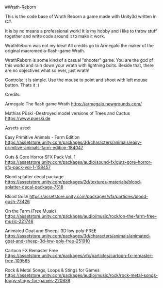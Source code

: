#Wrath-Reborn

This is the code base of Wrath Reborn a game made with Unity3d written in C#.

It is by no means a professional work! It is my hobby and i like to throw stuff together and write code around it to make it work.

WrathReborn was not my idea! All credits go to Armegalo the maker of the original macromedia-flash-game Wrath.

WrathReborn is some kind of a casual "shooter" game. 
You are the god of this world and rain down your wrath with lightning bolts.
Beside that, there are no objectives what so ever, just wrath!

Controls:
It is simple. Use the mouse to point and shoot with left mouse button.
Thats it :)


Credits:

Armegalo
The flash game Wrath
https://armegalo.newgrounds.com/

Mathias Püski
-Destroyed model versions of Trees and Cactus
https://www.pueski.de

Assets used:

Easy Primitive Animals - Farm Edition
https://assetstore.unity.com/packages/3d/characters/animals/easy-primitive-animals-farm-edition-184047

Guts & Gore Horror SFX Pack Vol. 1
https://assetstore.unity.com/packages/audio/sound-fx/guts-gore-horror-sfx-pack-vol-1-158457

Blood splatter decal package
https://assetstore.unity.com/packages/2d/textures-materials/blood-splatter-decal-package-7518

Blood Gush
https://assetstore.unity.com/packages/vfx/particles/blood-gush-73426

On the Farm (Free Music)
https://assetstore.unity.com/packages/audio/music/rock/on-the-farm-free-music-221746

Animated Goat and Sheep- 3D low poly-FREE
https://assetstore.unity.com/packages/3d/characters/animals/animated-goat-and-sheep-3d-low-poly-free-251910

Cartoon FX Remaster Free
https://assetstore.unity.com/packages/vfx/particles/cartoon-fx-remaster-free-109565

Rock & Metal Songs, Loops & Stings for Games
https://assetstore.unity.com/packages/audio/music/rock/rock-metal-songs-loops-stings-for-games-220938
